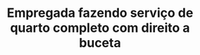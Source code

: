 ---
layout: post
title: Empregada fazendo serviço de quarto completo com direito a buceta
thumb: empregada-fazendo-servico-de-quarto-completo-com-direito-a-buceta
duration: "12:21"
permalink: /:title
video: https://www.xvideos.com/embedframe/50378939
categories: cumshot, latina, ass, brunette, slut, doggystyle, squirting, squirt, big-ass, puerto-rican, maid, thick, hotel, seduction, latino, hotel-sex, hotel-maid, jolla-pr, jolla, fit-man
---